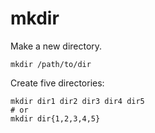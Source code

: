# mkdir

Make a new directory.

```shell
mkdir /path/to/dir
```

Create five directories:

```shell
mkdir dir1 dir2 dir3 dir4 dir5
# or
mkdir dir{1,2,3,4,5}
```
